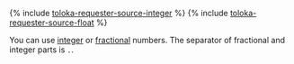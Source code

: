 {% include [toloka-requester-source-integer](../../../_includes/toloka-requester-source/id-toloka-requester-source/integer.md) %}
{% include [toloka-requester-source-float](../../../_includes/toloka-requester-source/id-toloka-requester-source/float.md) %}

You can use [integer](*integer) or [fractional](*float) numbers. The separator of fractional and integer parts is `.`.